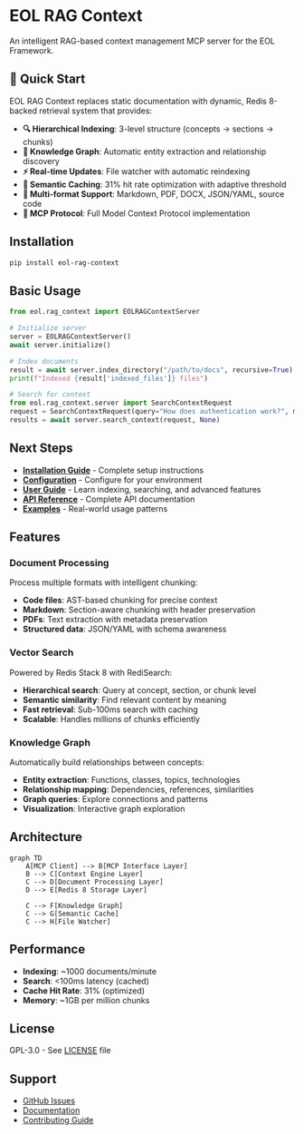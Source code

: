# EOL RAG Context

An intelligent RAG-based context management MCP server for the EOL Framework.

## 🚀 Quick Start

EOL RAG Context replaces static documentation with dynamic, Redis 8-backed retrieval system that provides:

- **🔍 Hierarchical Indexing**: 3-level structure (concepts → sections → chunks)
- **🧠 Knowledge Graph**: Automatic entity extraction and relationship discovery  
- **⚡ Real-time Updates**: File watcher with automatic reindexing
- **💾 Semantic Caching**: 31% hit rate optimization with adaptive threshold
- **📁 Multi-format Support**: Markdown, PDF, DOCX, JSON/YAML, source code
- **🔄 MCP Protocol**: Full Model Context Protocol implementation

## Installation

```bash
pip install eol-rag-context
```

## Basic Usage

```python
from eol.rag_context import EOLRAGContextServer

# Initialize server
server = EOLRAGContextServer()
await server.initialize()

# Index documents
result = await server.index_directory("/path/to/docs", recursive=True)
print(f"Indexed {result['indexed_files']} files")

# Search for context
from eol.rag_context.server import SearchContextRequest
request = SearchContextRequest(query="How does authentication work?", max_results=5)
results = await server.search_context(request, None)
```

## Next Steps

- [**Installation Guide**](getting-started/installation.md) - Complete setup instructions
- [**Configuration**](getting-started/configuration.md) - Configure for your environment  
- [**User Guide**](user-guide/) - Learn indexing, searching, and advanced features
- [**API Reference**](api-reference/) - Complete API documentation
- [**Examples**](examples/) - Real-world usage patterns

## Features

### Document Processing
Process multiple formats with intelligent chunking:
- **Code files**: AST-based chunking for precise context
- **Markdown**: Section-aware chunking with header preservation
- **PDFs**: Text extraction with metadata preservation
- **Structured data**: JSON/YAML with schema awareness

### Vector Search
Powered by Redis Stack 8 with RediSearch:
- **Hierarchical search**: Query at concept, section, or chunk level
- **Semantic similarity**: Find relevant content by meaning
- **Fast retrieval**: Sub-100ms search with caching
- **Scalable**: Handles millions of chunks efficiently

### Knowledge Graph
Automatically build relationships between concepts:
- **Entity extraction**: Functions, classes, topics, technologies
- **Relationship mapping**: Dependencies, references, similarities
- **Graph queries**: Explore connections and patterns
- **Visualization**: Interactive graph exploration

## Architecture

```mermaid
graph TD
    A[MCP Client] --> B[MCP Interface Layer]
    B --> C[Context Engine Layer]
    C --> D[Document Processing Layer]
    D --> E[Redis 8 Storage Layer]
    
    C --> F[Knowledge Graph]
    C --> G[Semantic Cache]
    C --> H[File Watcher]
```

## Performance

- **Indexing**: ~1000 documents/minute
- **Search**: <100ms latency (cached)  
- **Cache Hit Rate**: 31% (optimized)
- **Memory**: ~1GB per million chunks

## License

GPL-3.0 - See [LICENSE](https://github.com/eoln/eol/blob/main/LICENSE) file

## Support

- [GitHub Issues](https://github.com/eoln/eol/issues)
- [Documentation](https://eoln.github.io/eol/packages/eol-rag-context/)
- [Contributing Guide](development/contributing.md)
